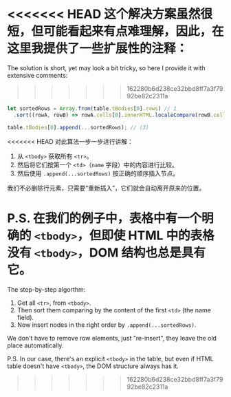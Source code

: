 <<<<<<< HEAD
这个解决方案虽然很短，但可能看起来有点难理解，因此，在这里我提供了一些扩展性的注释：
=======
The solution is short, yet may look a bit tricky, so here I provide it with extensive comments:
>>>>>>> 162280b6d238ce32bbd8ff7a3f7992be82c2311a

```js
let sortedRows = Array.from(table.tBodies[0].rows) // 1
  .sort((rowA, rowB) => rowA.cells[0].innerHTML.localeCompare(rowB.cells[0].innerHTML));

table.tBodies[0].append(...sortedRows); // (3)
```

<<<<<<< HEAD
对此算法一步一步进行讲解：

1. 从 `<tbody>` 获取所有 `<tr>`。
2. 然后将它们按第一个 `<td>`（`name` 字段）中的内容进行比较。
3. 然后使用 `.append(...sortedRows)` 按正确的顺序插入节点。

我们不必删除行元素，只需要“重新插入”，它们就会自动离开原来的位置。

P.S. 在我们的例子中，表格中有一个明确的 `<tbody>`，但即使 HTML 中的表格没有 `<tbody>`，DOM 结构也总是具有它。
=======
The step-by-step algorthm:

1. Get all `<tr>`, from `<tbody>`.
2. Then sort them comparing by the content of the first `<td>` (the name field).
3. Now insert nodes in the right order by `.append(...sortedRows)`.

We don't have to remove row elements, just "re-insert", they leave the old place automatically.

P.S. In our case, there's an explicit `<tbody>` in the table, but even if HTML table doesn't have `<tbody>`, the DOM structure always has it.
>>>>>>> 162280b6d238ce32bbd8ff7a3f7992be82c2311a
